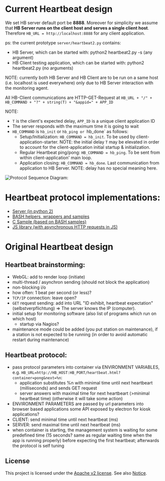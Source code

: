 # Current Heartbeat design

We set HB server default port be **8888**.
Moreover for simplicity we assume that **HB Server runs on the client host and serves a single client host**.
Therefore `HB_URL = http://localhost:8888` for any client application.

ps: the current prototype `server/heartbeat2.py` contains:
* HB Server, which can be started with: python2 heartbeat2.py -s (any argument)
* HB Client testing application, which can be started with: python2 heartbeat2.py (no arguments)

NOTE: currently both HB Server and HB Client are to be run on a same host
(i.e. localhost is used everywhere) only due to HB Server interaction with the monitoring agent.

All HB-Client communications are HTTP-GET-Request at `HB_URL + "/" + HB_COMMAND + "?" + string(T) + "&appid=" + APP_ID`
 
NOTE: 
* `T` is the client's expected delay, `APP_ID` is a unique client application ID
* The server responds with the maximum time it is going to wait 
* `HB_COMMAND` is `hb_init` or `hb_ping or `hb_done` as follows:
  * Setup/Initialization: `HB_COMMAND = hb_init`. To be used by client-application-starter. 
    NOTE: the initial delay `T` may be elevated in order to account for the client-application initial startup & initialization.
  * Regular Heartbeat ping/pong: `HB_COMMAND = hb_ping`. To be sent from within client-application' main loop.  
  * Application closing: `HB_COMMAND = hb_done`. Last communication from application to HB Server. 
    NOTE: delay has no special meaning here.


![Protocol Sequence Diagram:](https://www.websequencediagrams.com/cgi-bin/cdraw?lz=dGl0bGUgSGVhcnRiZWF0IFByb3RvY29sCgpwYXJ0aWNpcGFudCAiTmFnaW9zIEFnZW50IgAND0hCIFNlcnZlciIKCm5vdGUgb3ZlcgAKDVN0YXJ0cyBvbiBjbGllbnQKYmVmb3JlIGFueSBBUFAgb3IKc3RhdHVzIHF1ZXJ5CmVuZCBub3RlCgB3DwBDBQBjBQpsb29wIEhCIFMAMgZRdWVyeWluZwoAgRwOLT4rAIEtDjogY2hlY2tfZG9ja2FwcF9oAIFxCC5zaAApEwCBUQo6IACBHAYoKQoAgWYLLS0-LQBREG5vX2FwcF8AgUsGAIEAEAAPIWVuZAoKCgCBYQktPisAgW0JAH4FcnQgQVBQAAkZZ2VuZXJhdGVfQVBQX0lEKCkAQAstPi0AQQsAGwYAXA8AgWQMaGJfaW5pdChpbml0X2RlbGF5LAAuBykgAIFzEQCBGgptYXgAMwUALQYAgg2BHEFQUACCfCoAIgsAgx4FAIMXCyoiQVBQAIMWCF9hcHAoAIJ3BiwAgX0PKQoKACUFLT4rACsHbWFpbl9sb29wAIVJB0FQUAAPBSAADgYAJQkAgwgPcGluZygAgwQOAIUEEQBZCHgAgzUGXwCGbAZfbmV4dAA7BQCBQIFZAIMYBgCCYwUAgX4KcXVpdAoKAII4GmRvbmUAgy8HAIIzGEdvb2QgYnllIQBUCgCGQA4gaXMgZmluaXNoZWQKCmRlc3Ryb3kgAIQXBQCHRQwAhngOZG9uZSB3aXRoAIdQBgCHeYFd&s=modern-blue)



# Heartbeat protocol implementations:
 * [Server (in python 2)](server/heartbeat2.py)
 * [BASH helpers, wrappers and samples](client/bash/)
 * [C Sample (based on BASH samples)](https://github.com/malex984/appchoo/commit/c0e1701d415b0eafc405c894f62a11131d11f06d)
 * [JS library (with asynchronous HTTP requests in JS)](client/web/hilbert-heartbeat.js)



# Original Heartbeat design

## Heartbeat brainstorming:
 * WebGL: add to render loop (initiate)
 * multi-thread / asynchron sending (should not block the application)
 * non-blocking i/o
 * how often: 1 beat per second (or less)?
 * `TCP/IP` connection: leave open?
 * `GET` request sending: add into URL "ID exhibit, heartbeat expectation" (selbstverpflichtung) => The server knows the IP (computer).
 * initial setup for monitoring software (also list of programs which run on which host)
   * startup via Nagios?
 * maintenance mode could be added (you put station on maintenance), if a station is not expected to be running (in order to avoid automatic restart during maintenance)

## Heartbeat protocol:
 * pass protocol parameters into container via ENVIRONMENT VARIABLES, e.g. `HB_URL=http://HB_HOST:HB_PORT/heartbeat.html?container=pong&next=%n`:
   * application substitutes %n with minimal time until next heartbeart	(milliseconds) and sends GET request
   * server answers with maximal time for next heartbeart (>minimal heartbeat time) (otherwise it will take some action)
 * ENVIRONMENT PARAMETERS are passed by url parameters into browser based applications some API exposed by electron for kiosk applications?
 * CLIENT: send minimal time until next heartbeat (ms)
 * SERVER: send maximal time until next heartbeat (ms)
 * when container is starting, the management system is waiting for some predefined time (15 seconds? same as regular waiting time when the app is running properly) before expecting the first heartbeat; afterwards the protocol is self tuning


## License
This project is licensed under the [Apache v2 license](LICENSE). See also [Notice](NOTICE).

